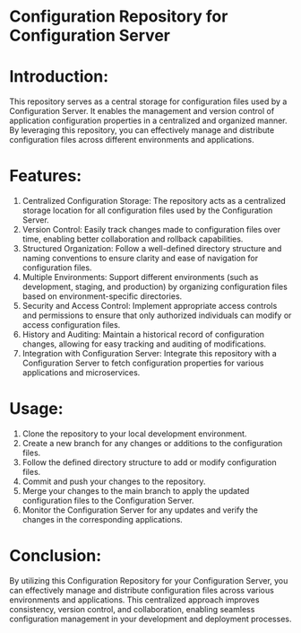 
#  Configuration Repository for Configuration Server

# Introduction:
This repository serves as a central storage for configuration files used by a Configuration Server. It enables the management and version control of application configuration properties in a centralized and organized manner. By leveraging this repository, you can effectively manage and distribute configuration files across different environments and applications.

# Features:
1. Centralized Configuration Storage: The repository acts as a centralized storage location for all configuration files used by the Configuration Server.
2. Version Control: Easily track changes made to configuration files over time, enabling better collaboration and rollback capabilities.
3. Structured Organization: Follow a well-defined directory structure and naming conventions to ensure clarity and ease of navigation for configuration files.
4. Multiple Environments: Support different environments (such as development, staging, and production) by organizing configuration files based on environment-specific directories.
5. Security and Access Control: Implement appropriate access controls and permissions to ensure that only authorized individuals can modify or access configuration files.
6. History and Auditing: Maintain a historical record of configuration changes, allowing for easy tracking and auditing of modifications.
7. Integration with Configuration Server: Integrate this repository with a Configuration Server to fetch configuration properties for various applications and microservices.

# Usage:
1. Clone the repository to your local development environment.
2. Create a new branch for any changes or additions to the configuration files.
3. Follow the defined directory structure to add or modify configuration files.
4. Commit and push your changes to the repository.
5. Merge your changes to the main branch to apply the updated configuration files to the Configuration Server.
6. Monitor the Configuration Server for any updates and verify the changes in the corresponding applications.



# Conclusion:
By utilizing this Configuration Repository for your Configuration Server, you can effectively manage and distribute configuration files across various environments and applications. This centralized approach improves consistency, version control, and collaboration, enabling seamless configuration management in your development and deployment processes.

